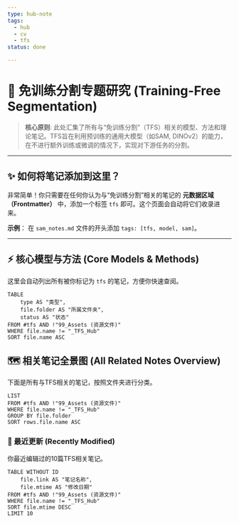 ```yaml
---
type: hub-note
tags:
  - hub
  - cv
  - tfs
status: done

---
```

# 🎨 免训练分割专题研究 (Training-Free Segmentation)

> **核心原则**: 此处汇集了所有与“免训练分割”（TFS）相关的模型、方法和理论笔记。TFS旨在利用预训练的通用大模型（如SAM, DINOv2）的能力，在不进行额外训练或微调的情况下，实现对下游任务的分割。

---

## ✨ 如何将笔记添加到这里？

非常简单！你只需要在任何你认为与“免训练分割”相关的笔记的 **元数据区域（Frontmatter）** 中，添加一个标签 `tfs` 即可。这个页面会自动将它们收录进来。

**示例**：
在 `sam_notes.md` 文件的开头添加 `tags: [tfs, model, sam]`。

---

## ⚡ 核心模型与方法 (Core Models & Methods)

这里会自动列出所有被你标记为 `tfs` 的笔记，方便你快速查阅。

```dataview
TABLE
    type AS "类型",
    file.folder AS "所属文件夹",
    status AS "状态"
FROM #tfs AND !"99_Assets (资源文件)" 
WHERE file.name != "_TFS_Hub"
SORT file.name ASC
```

## 🗺️ 相关笔记全景图 (All Related Notes Overview)

下面是所有与TFS相关的笔记，按照文件夹进行分类。

```dataview
LIST
FROM #tfs AND !"99_Assets (资源文件)"
WHERE file.name != "_TFS_Hub"
GROUP BY file.folder
SORT rows.file.name ASC
```

### 📝 最近更新 (Recently Modified)

你最近编辑过的10篇TFS相关笔记。

```dataview
TABLE WITHOUT ID
	file.link AS "笔记名称",
	file.mtime AS "修改日期"
FROM #tfs AND !"99_Assets (资源文件)"
WHERE file.name != "_TFS_Hub"
SORT file.mtime DESC
LIMIT 10
```